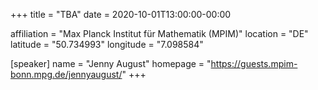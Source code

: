 +++
title = "TBA"
date = 2020-10-01T13:00:00-00:00

affiliation = "Max Planck Institut für Mathematik (MPIM)"
location = "DE"
latitude = "50.734993"
longitude = "7.098584"

[speaker]
  name = "Jenny August"
  homepage = "https://guests.mpim-bonn.mpg.de/jennyaugust/"
+++
